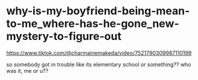 # why-is-my-boyfriend-being-mean-to-me_where-has-he-gone_new-mystery-to-figure-out

https://www.tiktok.com/@charmainemakeda/video/7521790309987110199

so somebody got in trouble like its elementary school or something?? who was it, me or u??
